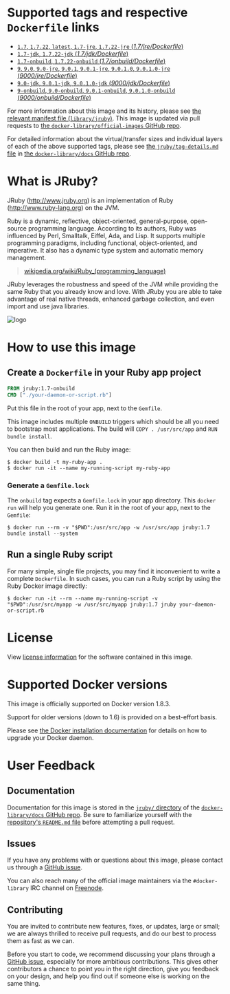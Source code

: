 # Supported tags and respective `Dockerfile` links

-	[`1.7`, `1.7.22`, `latest`, `1.7-jre`, `1.7.22-jre` (*1.7/jre/Dockerfile*)](https://github.com/cpuguy83/docker-jruby/blob/1f289ddb5d77c41b9f096384bdc412efa76e3d63/1.7/jre/Dockerfile)
-	[`1.7-jdk`, `1.7.22-jdk` (*1.7/jdk/Dockerfile*)](https://github.com/cpuguy83/docker-jruby/blob/1f289ddb5d77c41b9f096384bdc412efa76e3d63/1.7/jdk/Dockerfile)
-	[`1.7-onbuild`, `1.7.22-onbuild` (*1.7/onbuild/Dockerfile*)](https://github.com/cpuguy83/docker-jruby/blob/1f289ddb5d77c41b9f096384bdc412efa76e3d63/1.7/onbuild/Dockerfile)
-	[`9`, `9.0`, `9.0-jre`, `9.0.1`, `9.0.1-jre`, `9.0.1.0`, `9.0.1.0-jre` (*9000/jre/Dockerfile*)](https://github.com/cpuguy83/docker-jruby/blob/06a356913b1be07f1349800e489e2d786db1fab1/9000/jre/Dockerfile)
-	[`9.0-jdk`, `9.0.1-jdk`, `9.0.1.0-jdk` (*9000/jdk/Dockerfile*)](https://github.com/cpuguy83/docker-jruby/blob/06a356913b1be07f1349800e489e2d786db1fab1/9000/jdk/Dockerfile)
-	[`9-onbuild`, `9.0-onbuild`, `9.0.1-onbuild`, `9.0.1.0-onbuild` (*9000/onbuild/Dockerfile*)](https://github.com/cpuguy83/docker-jruby/blob/06a356913b1be07f1349800e489e2d786db1fab1/9000/onbuild/Dockerfile)

For more information about this image and its history, please see [the relevant manifest file (`library/jruby`)](https://github.com/docker-library/official-images/blob/master/library/jruby). This image is updated via pull requests to [the `docker-library/official-images` GitHub repo](https://github.com/docker-library/official-images).

For detailed information about the virtual/transfer sizes and individual layers of each of the above supported tags, please see [the `jruby/tag-details.md` file](https://github.com/docker-library/docs/blob/master/jruby/tag-details.md) in [the `docker-library/docs` GitHub repo](https://github.com/docker-library/docs).

# What is JRuby?

JRuby (http://www.jruby.org) is an implementation of Ruby (http://www.ruby-lang.org) on the JVM.

Ruby is a dynamic, reflective, object-oriented, general-purpose, open-source programming language. According to its authors, Ruby was influenced by Perl, Smalltalk, Eiffel, Ada, and Lisp. It supports multiple programming paradigms, including functional, object-oriented, and imperative. It also has a dynamic type system and automatic memory management.

> [wikipedia.org/wiki/Ruby_(programming_language)](https://en.wikipedia.org/wiki/Ruby_%28programming_language%29)

JRuby leverages the robustness and speed of the JVM while providing the same Ruby that you already know and love. With JRuby you are able to take advantage of real native threads, enhanced garbage collection, and even import and use java libraries.

![logo](https://raw.githubusercontent.com/docker-library/docs/master/jruby/logo.png)

# How to use this image

## Create a `Dockerfile` in your Ruby app project

```dockerfile
FROM jruby:1.7-onbuild
CMD ["./your-daemon-or-script.rb"]
```

Put this file in the root of your app, next to the `Gemfile`.

This image includes multiple `ONBUILD` triggers which should be all you need to bootstrap most applications. The build will `COPY . /usr/src/app` and `RUN bundle install`.

You can then build and run the Ruby image:

```console
$ docker build -t my-ruby-app .
$ docker run -it --name my-running-script my-ruby-app
```

### Generate a `Gemfile.lock`

The `onbuild` tag expects a `Gemfile.lock` in your app directory. This `docker run` will help you generate one. Run it in the root of your app, next to the `Gemfile`:

```console
$ docker run --rm -v "$PWD":/usr/src/app -w /usr/src/app jruby:1.7 bundle install --system
```

## Run a single Ruby script

For many simple, single file projects, you may find it inconvenient to write a complete `Dockerfile`. In such cases, you can run a Ruby script by using the Ruby Docker image directly:

```console
$ docker run -it --rm --name my-running-script -v "$PWD":/usr/src/myapp -w /usr/src/myapp jruby:1.7 jruby your-daemon-or-script.rb
```

# License

View [license information](https://github.com/jruby/jruby/blob/master/COPYING) for the software contained in this image.

# Supported Docker versions

This image is officially supported on Docker version 1.8.3.

Support for older versions (down to 1.6) is provided on a best-effort basis.

Please see [the Docker installation documentation](https://docs.docker.com/installation/) for details on how to upgrade your Docker daemon.

# User Feedback

## Documentation

Documentation for this image is stored in the [`jruby/` directory](https://github.com/docker-library/docs/tree/master/jruby) of the [`docker-library/docs` GitHub repo](https://github.com/docker-library/docs). Be sure to familiarize yourself with the [repository's `README.md` file](https://github.com/docker-library/docs/blob/master/README.md) before attempting a pull request.

## Issues

If you have any problems with or questions about this image, please contact us through a [GitHub issue](https://github.com/cpuguy83/docker-jruby/issues).

You can also reach many of the official image maintainers via the `#docker-library` IRC channel on [Freenode](https://freenode.net).

## Contributing

You are invited to contribute new features, fixes, or updates, large or small; we are always thrilled to receive pull requests, and do our best to process them as fast as we can.

Before you start to code, we recommend discussing your plans through a [GitHub issue](https://github.com/cpuguy83/docker-jruby/issues), especially for more ambitious contributions. This gives other contributors a chance to point you in the right direction, give you feedback on your design, and help you find out if someone else is working on the same thing.
